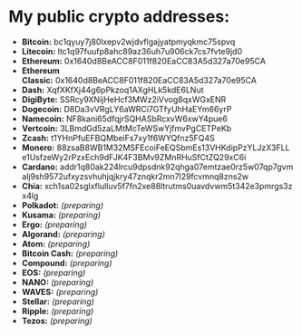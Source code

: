 # My public crypto addresses: 

- **Bitcoin:** bc1qyuy7j80lxepv2wjdvflgajyatpmyqkmc75spvq
- **Litecoin:** ltc1q97fuufp8ahc89az36uh7u906ck7cs7fvte9jd0
- **Ethereum:** 0x1640d8BeACC8F011f820EaCC83A5d327a70e95CA
- **Ethereum Classic:** 0x1640d8BeACC8F011f820EaCC83A5d327a70e95CA
- **Dash:** XqfXKfXj44g6pPkzoq1AXgHLk5kdE6LNut
- **DigiByte:** SSRcy9XNijHeHcf3MWz2iVvog8qxWGxENR
- **Dogecoin:** D8Da3vVRgLY6aWRCi7GTfyUhHaEYm66yrP
- **Namecoin:** NF8kani65dfqjrSQHASbRcxvW6xwY4pue6
- **Vertcoin:** 3LBmdGd5zaLMtMcTeWSwYjfmvPgCETPeKb
- **Zcash:** t1YHnPfuEFBQMbeiFs7xy1f6WYQfnz5FQ4S
- **Monero:** 88zsaB8WB1M32MSFEcoiFeEQSbmEs13VHKdipPzYLJzX3FLLe1UsfzeWy2rPzxEch9dFJK4F3BMv9ZMnRHuSfCtZQ29xC6i
- **Cardano:** addr1q80ak224lrcu9dpsdnk92qhga07emtzae0rz5w07qp7gvmalj9sh9572ufxyzsvhuhjqjkry47znqkr2mn7l29fcvmnq8zns2w
- **Chia:** xch1sa02sglxflulluv5f7fn2xe88ltrutms0uavdvwm5t342e3pmrgs3zx4lg
- **Polkadot:** _(preparing)_
- **Kusama:** _(preparing)_
- **Ergo:** _(preparing)_
- **Algorand:** _(preparing)_
- **Atom:** _(preparing)_
- **Bitcoin Cash:** _(preparing)_
- **Compound:** _(preparing)_
- **EOS:** _(preparing)_
- **NANO:** _(preparing)_
- **WAVES:** _(preparing)_
- **Stellar:** _(preparing)_
- **Ripple:** _(preparing)_
- **Tezos:** _(preparing)_
